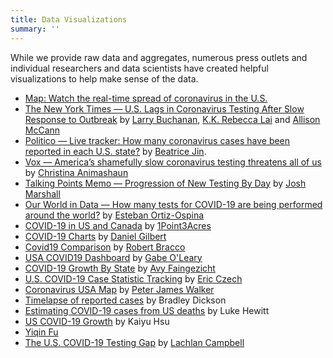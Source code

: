 ```yaml
---
title: Data Visualizations
summary: ''
---
```

While we provide raw data and aggregates, numerous press outlets and individual researchers and data scientists have created helpful visualizations to help make sense of the data.

* [Map: Watch the real-time spread of coronavirus in the U.S.](https://www.pbs.org/newshour/features/coronavirus/us/)
* [The New York Times — U.S. Lags in Coronavirus Testing
After Slow Response to Outbreak](https://www.nytimes.com/interactive/2020/03/17/us/coronavirus-testing-data.html) by [Larry Buchanan](https://twitter.com/larrybuch), [K.K. Rebecca Lai](https://twitter.com/kkrebeccalai) and [Allison McCann](https://twitter.com/atmccann)
* [Politico — Live tracker: How many coronavirus cases have been reported in each U.S. state?](https://www.politico.com/interactives/2020/coronavirus-testing-by-state-chart-of-new-cases/) by [Beatrice Jin](https://twitter.com/beatricezjin).
* [Vox — America’s shamefully slow coronavirus testing threatens all of us](https://www.vox.com/science-and-health/2020/3/12/21175034/coronavirus-covid-19-testing-usa) by [Christina Animashaun](https://twitter.com/christinamta)
* [Talking Points Memo — Progression of New Testing By Day](https://talkingpointsmemo.com/edblog/progression-of-new-testing-by-day) by [Josh Marshall](https://twitter.com/joshtpm)
* [Our World in Data — How many tests for COVID-19 are being performed around the world?](https://ourworldindata.org/covid-testing) by [Esteban Ortiz-Ospina](https://twitter.com/EOrtizOspina)
* [COVID-19 in US and Canada](https://coronavirus.1point3acres.com/) by [1Point3Acres](https://twitter.com/1p3aDev)
* [COVID-19 Charts](https://www.covidcharts.com/) by [Daniel Gilbert](https://github.com/loglow)
* [Covid19 Comparison](https://covidcompare.com/) by [Robert Bracco](https://github.com/rbracco)
* [USA COVID19 Dashboard](https://covid19-dash.netlify.com/) by [Gabe O'Leary](https://gabeoleary.com/)
* [COVID-19 Growth By State](https://covid19dashboards.com/growth-us-states/) by [Avy Faingezicht](https://twitter.com/avyfain?ref_src=twsrc%5Egoogle%7Ctwcamp%5Eserp%7Ctwgr%5Eauthor)
* [U.S. COVID-19 Case Statistic Tracking](http://bit.ly/covid-tracking-dash) by [Eric Czech](https://github.com/eric-czech)
* [Coronavirus USA Map](https://public.tableau.com/profile/peter.james.walker#!/vizhome/shared/ZCDYCJ4TF) by [Peter James Walker](https://public.tableau.com/profile/peter.james.walker)
* [Timelapse of reported cases](http://proteinknowledge.com/covidtrace/) by Bradley Dickson
* [Estimating COVID-19 cases from US deaths](https://covid19-us.github.io/) by Luke Hewitt
* [US COVID-19 Growth](https://covid-19.kyh.io/) by Kaiyu Hsu
* [Yiqin Fu](https://twitter.com/yiqinfu/status/1238621836100784128)
* [The U.S. COVID-19 Testing Gap](https://testing.predictcovid.com) by [Lachlan Campbell](https://lachlanjc.me)
